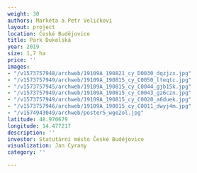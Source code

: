 ```yaml
---
weight: 30
authors: Markéta a Petr Veličkovi
layout: project
location: České Budějovice
title: Park Dukelská
year: 2019
size: 1,7 ha
price: ''
images:
- "/v1573757948/archweb/19109A_190821_cy_D0030_dqzjzx.jpg"
- "/v1573757949/archweb/19109A_190815_cy_C0050_lteqtc.jpg"
- "/v1573757945/archweb/19109A_190815_cy_C0044_gjb15k.jpg"
- "/v1573757949/archweb/19109A_190815_cy_C0043_gz6czn.jpg"
- "/v1573757949/archweb/19109A_190815_cy_C0020_a6duek.jpg"
- "/v1573757946/archweb/19109A_190815_cy_C0011_dwyj4m.jpg"
- "/v1574943049/archweb/poster5_wge2ol.jpg"
latitude: 48.970679
longitude: 14.477217
description: ''
investor: Statutární město České Budějovice
visualization: Jan Cyrany
category: ''

---
```

